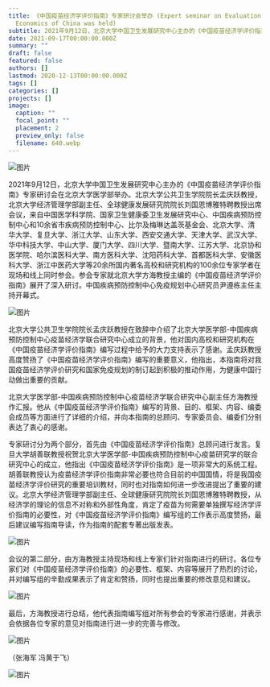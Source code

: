 ```yaml
---
title: 《中国疫苗经济学评价指南》专家研讨会举办 (Expert seminar on Evaluation Guide of Vaccine
  Economics of China was held)
subtitle: 2021年9月12日，北京大学中国卫生发展研究中心主办的《中国疫苗经济学评价指南》专家研讨会在北京大学医学部举办。来自中国医学科学院、国家卫生健康委卫生发展研究中心、中国疾病预防控制中心和10余省市疾病预防控制中心、比尔及梅琳达盖茨基金会、北京大学、清华大学、复旦大学、浙江大学、山东大学、西安交通大学、等20余所国内著名高校和研究机构的100余位专家学者就北京大学方海教授主编的《中国疫苗经济学评价指南》展开了深入研讨。
date: 2021-09-17T00:00:00.000Z
summary: ""
draft: false
featured: false
authors: []
lastmod: 2020-12-13T00:00:00.000Z
tags: []
categories: []
projects: []
image:
  caption: ""
  focal_point: ""
  placement: 2
  preview_only: false
  filename: 640.webp
---
```

![图片](https://mmbiz.qpic.cn/mmbiz_jpg/iaFbjHZ1liadlT5uZDeJGvK4oXe4DayVjZqwllT9NqNibdfLtpllzkVQL0ZwoOxYDTIkLRZBAxaN9deg2EYrgvOYg/640?wx_fmt=jpeg&tp=webp&wxfrom=5&wx_lazy=1&wx_co=1)

  2021年9月12日，北京大学中国卫生发展研究中心主办的《中国疫苗经济学评价指南》专家研讨会在北京大学医学部举办。北京大学公共卫生学院院长孟庆跃教授，北京大学经济管理学部副主任、全球健康发展研究院院长刘国恩博雅特聘教授出席会议，来自中国医学科学院、国家卫生健康委卫生发展研究中心、中国疾病预防控制中心和10余省市疾病预防控制中心、比尔及梅琳达盖茨基金会、北京大学、清华大学、复旦大学、浙江大学、山东大学、西安交通大学、天津大学、武汉大学、华中科技大学、中山大学、厦门大学、四川大学、暨南大学、江苏大学、北京协和医学院、哈尔滨医科大学、南方医科大学、沈阳药科大学、首都医科大学、安徽医科大学、浙江中医药大学等20余所国内著名高校和研究机构的100余位专家学者在现场和线上同时参会。参会专家就北京大学方海教授主编的《中国疫苗经济学评价指南》展开了深入研讨。中国疾病预防控制中心免疫规划中心研究员尹遵栋主任主持开幕式。

![图片](https://mmbiz.qpic.cn/mmbiz_jpg/iaFbjHZ1liadlT5uZDeJGvK4oXe4DayVjZMUZK68mgnb5iaqC5uxtibIzuumtNxOtv0a7MzyeT03Bhz47Iib1f8iccTA/640?wx_fmt=jpeg&tp=webp&wxfrom=5&wx_lazy=1&wx_co=1)

北京大学公共卫生学院院长孟庆跃教授在致辞中介绍了北京大学医学部-中国疾病预防控制中心疫苗经济学联合研究中心成立的背景，他对国内高校和研究机构在《中国疫苗经济学评价指南》编写过程中给予的大力支持表示了感谢。孟庆跃教授高度赞扬了《中国疫苗经济学评价指南》编写的重要意义，他指出，本指南将对我国疫苗经济学评价研究和国家免疫规划的制订起到积极的推动作用，为健康中国行动做出重要的贡献。

北京大学医学部-中国疾病预防控制中心疫苗经济学联合研究中心副主任方海教授作汇报。他从《中国疫苗经济学评价指南》编写的背景、目的、框架、内容、编委会成员等方面进行了详细的介绍，并向本指南的总顾问、专家委员会、编委们分别表达了衷心的感谢。

专家研讨分为两个部分，首先由《中国疫苗经济学评价指南》总顾问进行发言。复旦大学胡善联教授祝贺北京大学医学部-中国疾病预防控制中心疫苗研究学的联合研究中心的成立，他指出《中国疫苗经济学评价指南》是一项非常大的系统工程。胡善联教授认为疫苗经济学评价指南非常必要也符合目前的中国国情，将是我国疫苗经济学评价研究的重要培训教材，同时也对指南如何进一步改进提出了重要的建议。北京大学经济管理学部副主任、全球健康研究院院长刘国恩博雅特聘教授，从经济学的理论的信息不对称和外部性角度，肯定了疫苗为何需要单独撰写经济学评价指南的必要性，对《中国疫苗经济学评价指南》编写组的工作表示高度赞扬，最后建议编写指南导读，作为指南的配套专著出版发表。

![图片](https://mmbiz.qpic.cn/mmbiz_png/iaFbjHZ1liadlT5uZDeJGvK4oXe4DayVjZxpsriczLj0gicicvIf0IW7AAjicHRTGyvq9vIFmvReH4sP3enznnGDjLww/640?wx_fmt=png&tp=webp&wxfrom=5&wx_lazy=1&wx_co=1)

会议的第二部分，由方海教授主持现场和线上专家们针对指南进行的研讨。各位专家们对《中国疫苗经济学评价指南》的必要性、框架、内容等展开了热烈的讨论，并对编写组的辛勤成果表示了肯定和赞扬，同时也提出重要的修改意见和建议。

![图片](https://mmbiz.qpic.cn/mmbiz_png/iaFbjHZ1liadlT5uZDeJGvK4oXe4DayVjZgobJFXxcCXYZOQiaR56L4N3icmIM3XjsF5zh8shBibApjsB3M8WEKl0Cw/640?wx_fmt=png&tp=webp&wxfrom=5&wx_lazy=1&wx_co=1)

最后，方海教授进行总结，他代表指南编写组对所有参会的专家进行感谢，并表示会依据各位专家的意见对指南进行进一步的完善与修改。

![图片](https://mmbiz.qpic.cn/mmbiz_png/iaFbjHZ1liadlT5uZDeJGvK4oXe4DayVjZmI3BnLIuPOhxgVbHgIwtusibdbNAwEXZjMToP3tkIhDNicnibHrr3RA3w/640?wx_fmt=png&tp=webp&wxfrom=5&wx_lazy=1&wx_co=1)

（张海军 冯黄于飞）

![图片](https://mmbiz.qpic.cn/mmbiz_jpg/iaFbjHZ1liadlT5uZDeJGvK4oXe4DayVjZqwllT9NqNibdfLtpllzkVQL0ZwoOxYDTIkLRZBAxaN9deg2EYrgvOYg/640?wx_fmt=jpeg&tp=webp&wxfrom=5&wx_lazy=1&wx_co=1)